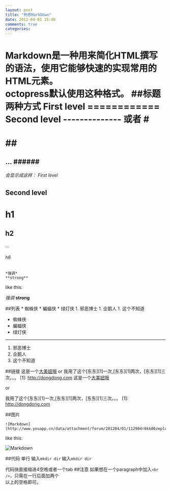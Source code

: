 ```yaml
---
layout: post
title: "熟悉MarkDown"
date: 2012-04-03 15:40
comments: true
categories: 
---
```

Markdown是一种用来简化HTML撰写的语法，使用它能够快速的实现常用的HTML元素。  
octopress默认使用这种格式。
##标题
两种方式
	First level
	============
	Second level
	--------------
或者
	# <h1>
	## <h2>
	...
	###### <h6>
会显示成这样：
First level
============
Second level
--------------
# h1
## h2
...
###### h6


	*强调*
	**strong**
like this:

*强调*
**strong**

##列表
	* 蜘蛛侠
	* 蝙蝠侠
	* 绿灯侠
	1. 邪恶博士
	1. 企鹅人
	1. 这个不知道
* 蜘蛛侠
* 蝙蝠侠
* 绿灯侠
- - - -
1. 邪恶博士
1. 企鹅人
1. 这个不知道

##链接
	这是一个[大美妞哦](http://meinv.com)
or
	我用了这个[东东][1]一次,[东东][1]两次，[东东][1]三次。。。
	[1]: http://dongdong.com
这是一个[大美妞哦](http://meinv.com)

or

我用了这个[东东][1]一次,[东东][1]两次，[东东][1]三次。。。
[1]: http://dongdong.com

##图片

	![Markdown](http://www.youapp.cn/data/attachment/forum/201204/01/112904r6kk06zepluql7k6.jpg)
like this:

![Markdown](http://www.youapp.cn/data/attachment/forum/201204/01/112904r6kk06zepluql7k6.jpg)

##代码
单行
	输入`mkdir dir`
输入`mkdir dir`

代码快直接缩进4空格或者一个tab
##注意
如果想在一个paragraph中加入`<br />`，只需在一行后面加两个  
以上的空格即可。








